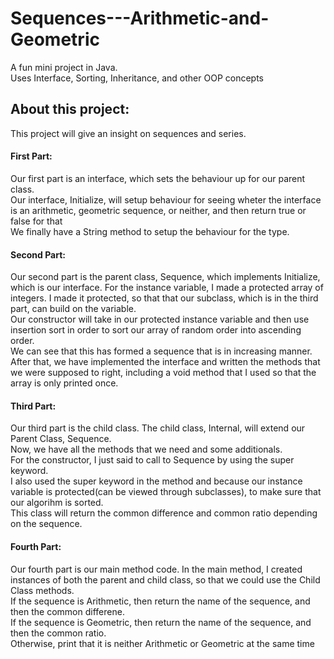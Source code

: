 
# Sequences---Arithmetic-and-Geometric
A fun mini project in Java.\
Uses Interface, Sorting, Inheritance, and other OOP concepts

## About this project:
This project will give an insight on sequences and series. 
#### First Part:
Our first part is an interface, which sets the behaviour up for our parent class.\
Our interface, Initialize, will setup behaviour for seeing wheter the interface is an arithmetic, geometric sequence, or neither, and then return true or false for that\
We finally have a String method to setup the behaviour for the type. 
#### Second Part:
Our second part is the parent class, Sequence, which implements Initialize, which is our interface. For the instance variable, I made a protected array of integers. I made it protected, so that that our subclass, which is in the third part, can build on the variable.\
Our constructor will take in our protected instance variable and then use insertion sort in order to sort our array of random order into ascending order.\
We can see that this has formed a sequence that is in increasing manner.\
After that, we have implemented the interface and written the methods that we were supposed to right, including a void method that I used so that the array is only printed once.
#### Third Part:
Our third part is the child class. The child class, Internal, will extend our Parent Class, Sequence.\
Now, we have all the methods that we need and some additionals.\
For the constructor, I just said to call to Sequence by using the super keyword.\
I also used the super keyword in the method and because our instance variable is protected(can be viewed through subclasses), to make sure that our algorihm is sorted.\
This class will return the common difference and common ratio depending on the sequence.
#### Fourth Part:
Our fourth part is our main method code. 
In the main method, I created instances of both the parent and child class, so that we could use the Child Class methods.\
If the sequence is Arithmetic, then return the name of the sequence, and then the common differene.\
If the sequence is Geometric, then return the name of the sequence, and then the common ratio.\
Otherwise, print that it is neither Arithmetic or Geometric at the same time

